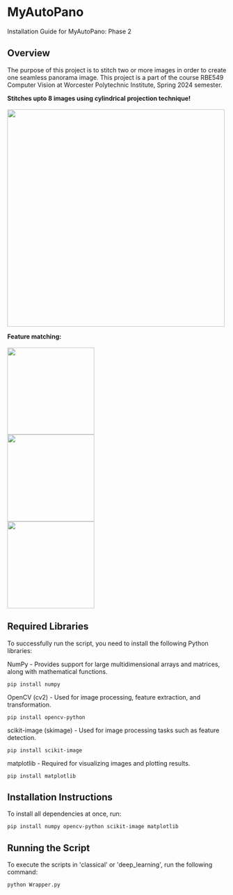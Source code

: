 # MyAutoPano
Installation Guide for MyAutoPano: Phase 2

## Overview

The purpose of this project is to stitch two or more images in order to create one seamless panorama image. This project is a part of the course RBE549 Computer Vision at Worcester Polytechnic Institute, Spring 2024 semester. 

**Stitches upto 8 images using cylindrical projection technique!**
<br>
<br>
<img src="https://github.com/user-attachments/assets/d28fb46c-3540-43ac-be15-8eaa5edaef9e" width="500">

**Feature matching:**
<br>
<br>
<img src="https://github.com/user-attachments/assets/d1b1c086-84dc-4a65-b401-414b5b0b3a5c" height="200">
<br>
<img src="https://github.com/user-attachments/assets/0d434f6d-b70f-46b3-bdef-628cb1118a7c" height="200">
<br>
<img src="https://github.com/user-attachments/assets/2cb0a347-5037-4140-aeb3-7b37484c6897" height="200">


## Required Libraries

To successfully run the script, you need to install the following Python libraries:

NumPy - Provides support for large multidimensional arrays and matrices, along with mathematical functions.

```pip install numpy```

OpenCV (cv2) - Used for image processing, feature extraction, and transformation.

```pip install opencv-python```

scikit-image (skimage) - Used for image processing tasks such as feature detection.

```pip install scikit-image```

matplotlib - Required for visualizing images and plotting results.

```pip install matplotlib```

## Installation Instructions

To install all dependencies at once, run:

```pip install numpy opencv-python scikit-image matplotlib```

## Running the Script

To execute the scripts in 'classical' or 'deep_learning', run the following command:

```python Wrapper.py```
